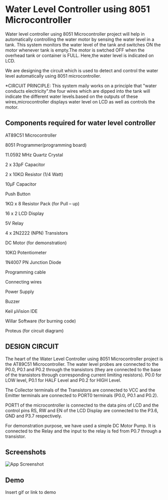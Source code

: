 
# Water Level Controller using 8051 Microcontroller

Water level controller using 8051 Microcontroller project will help in automatically controlling the water motor by sensing the water level in a tank. This system monitors the water level of the tank and switches ON the motor whenever tank is empty.The motor is swtched OFF when the overhead tank or container is FULL. Here,the water level is indicated on LCD.

We are designing the circuit which is used to detect and control the water level automatically using 8051 microcontroller. 

*CIRCUIT PRINCIPLE:
This system maily works on a principle that "water conducts electricity".the four wires which are dipped into the tank will indicate the different water levels.based on the outputs of these wires,microcontroller displays water level on LCD as well as controls the motor. 
## Components required for water level controller 
AT89C51 Microcontroller

8051 Programmer(programming board)

11.0592 MHz Quartz Crystal


2 x 33pF Capacitor

2 x 10KΩ Resistor (1/4 Watt)


10µF Capacitor

Push Button

1KΩ x 8 Resistor Pack (for Pull – up)

16 x 2 LCD Display

5V Relay

4 x 2N2222 (NPN) Transistors

DC Motor (for demonstration)

10KΩ Potentiometer

1N4007 PN Junction Diode

Programming cable

Connecting wires

Power Supply

Buzzer

Keil µVision IDE

Willar Software (for burning code)

Proteus (for circuit diagram)

## DESIGN CIRCUIT 
The heart of the Water Level Controller using 8051 Microcontroller project is the AT89C51 Microcontroller. The water level probes are connected to the P0.0, P0.1 and P0.2 through the transistors (they are connected to the base of the transistors through corresponding current limiting resistors). P0.0 for LOW level, P0.1 for HALF Level and P0.2 for HIGH Level.

The Collector terminals of the Transistors are connected to VCC and the Emitter terminals are connected to PORT0 terminals (P0.0, P0.1 and P0.2).

PORT1 of the microcontroller is connected to the data pins of LCD and the control pins RS, RW and EN of the LCD Display are connected to the P3.6, GND and P3.7 respectively.

For demonstration purpose, we have used a simple DC Motor Pump. It is connected to the Relay and the input to the relay is fed from P0.7 through a transistor.






## Screenshots

![App Screenshot](https://via.placeholder.com/468x300?text=App+Screenshot+Here)


## Demo

Insert gif or link to demo

  
